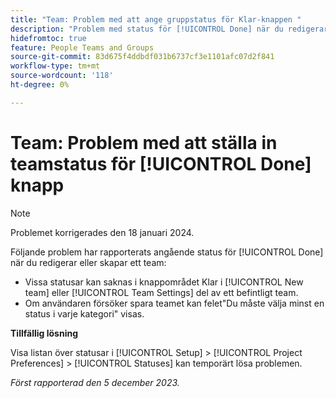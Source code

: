 ```yaml
---
title: "Team: Problem med att ange gruppstatus för Klar-knappen "
description: "Problem med status för [!UICONTROL Done] när du redigerar eller skapar ett team. Det finns en lösning för att lösa problemet."
hidefromtoc: true
feature: People Teams and Groups
source-git-commit: 83d675f4ddbdf031b6737cf3e1101afc07d2f841
workflow-type: tm+mt
source-wordcount: '118'
ht-degree: 0%

---
```



# Team: Problem med att ställa in teamstatus för [!UICONTROL Done] knapp

>[!NOTE]
>
>Problemet korrigerades den 18 januari 2024.

Följande problem har rapporterats angående status för [!UICONTROL Done] när du redigerar eller skapar ett team:

* Vissa statusar kan saknas i knappområdet Klar i [!UICONTROL New team] eller [!UICONTROL Team Settings] del av ett befintligt team.
* Om användaren försöker spara teamet kan felet&quot;Du måste välja minst en status i varje kategori&quot; visas.

**Tillfällig lösning**

Visa listan över statusar i [!UICONTROL Setup] > [!UICONTROL Project Preferences] > [!UICONTROL Statuses] kan temporärt lösa problemen.

_Först rapporterad den 5 december 2023._
